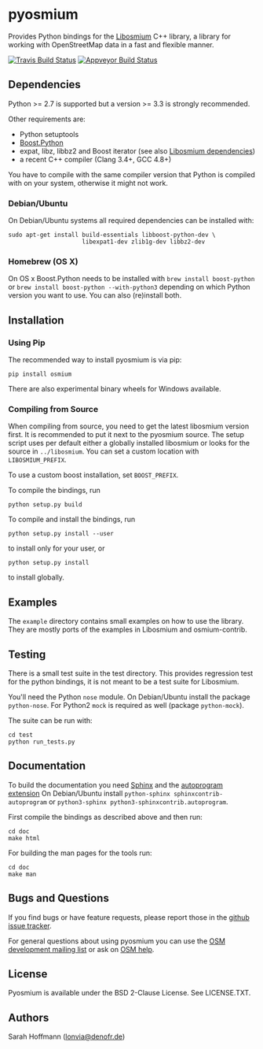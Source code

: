 # pyosmium

Provides Python bindings for the [Libosmium](https://github.com/osmcode/libosmium) C++
library, a library for working with OpenStreetMap data in a fast and flexible
manner.

[![Travis Build Status](https://api.travis-ci.org/osmcode/pyosmium.svg)](http://travis-ci.org/osmcode/pyosmium)
[![Appveyor Build Status](https://ci.appveyor.com/api/projects/status/github/osmcode/pyosmium?svg=true)](https://ci.appveyor.com/project/Mapbox/pyosmium)

## Dependencies

Python >= 2.7 is supported but a version >= 3.3 is strongly recommended.

Other requirements are:

 * Python setuptools
 * [Boost.Python](http://www.boost.org/doc/libs/1_56_0/libs/python/doc/index.html)
 * expat, libz, libbz2 and Boost iterator
   (see also [Libosmium dependencies](http://osmcode.org/libosmium/manual.html#dependencies))
 * a recent C++ compiler (Clang 3.4+, GCC 4.8+)

You have to compile with the same compiler version that Python is compiled with on
your system, otherwise it might not work.

### Debian/Ubuntu

On Debian/Ubuntu systems all required dependencies can be installed with:

    sudo apt-get install build-essentials libboost-python-dev \
                         libexpat1-dev zlib1g-dev libbz2-dev

### Homebrew (OS X)

On OS x Boost.Python needs to be installed with
`brew install boost-python` or `brew install boost-python --with-python3`
depending on which Python version you want to use. You can also (re)install
both.

## Installation

### Using Pip

The recommended way to install pyosmium is via pip:

    pip install osmium

There are also experimental binary wheels for Windows available.

### Compiling from Source

When compiling from source, you need to get the latest libosmium version
first. It is recommended to put it next to the pyosmium source. The setup
script uses per default either a globally installed libosmium or
looks for the source in `../libosmium`. You can set a custom location with
`LIBOSMIUM_PREFIX`.

To use a custom boost installation, set `BOOST_PREFIX`.

To compile the bindings, run

    python setup.py build

To compile and install the bindings, run

    python setup.py install --user

to install only for your user, or

    python setup.py install

to install globally.


## Examples

The `example` directory contains small examples on how to use the library.
They are mostly ports of the examples in Libosmium and osmium-contrib.


## Testing

There is a small test suite in the test directory. This provides regression
test for the python bindings, it is not meant to be a test suite for Libosmium.

You'll need the Python `nose` module. On Debian/Ubuntu install the package
`python-nose`. For Python2 `mock` is required as well (package `python-mock`).

The suite can be run with:

    cd test
    python run_tests.py


## Documentation

To build the documentation you need [Sphinx](http://sphinx-doc.org/)
and the [autoprogram extension](https://pythonhosted.org/sphinxcontrib-autoprogram/)
On Debian/Ubuntu install `python-sphinx sphinxcontrib-autoprogram`
or `python3-sphinx python3-sphinxcontrib.autoprogram`.

First compile the bindings as described above and then run:

    cd doc
    make html

For building the man pages for the tools run:

    cd doc
    make man

## Bugs and Questions

If you find bugs or have feature requests, please report those in the
[github issue tracker](https://github.com/osmcode/pyosmium/issues/).

For general questions about using pyosmium you can use the
[OSM development mailing list](https://lists.openstreetmap.org/listinfo/dev)
or ask on [OSM help](https://help.openstreetmap.org/).

## License

Pyosmium is available under the BSD 2-Clause License. See LICENSE.TXT.

## Authors

Sarah Hoffmann (lonvia@denofr.de)

